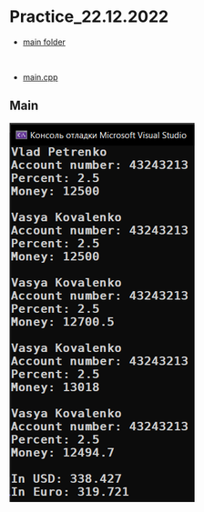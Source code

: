 # Practice_22.12.2022

* [main folder](main)

<br>

* [main.cpp](main/main.cpp)

<p align="center">
    <h2>Main</h2>
    <p></p>
    <img src="images/main.png">
</p>
